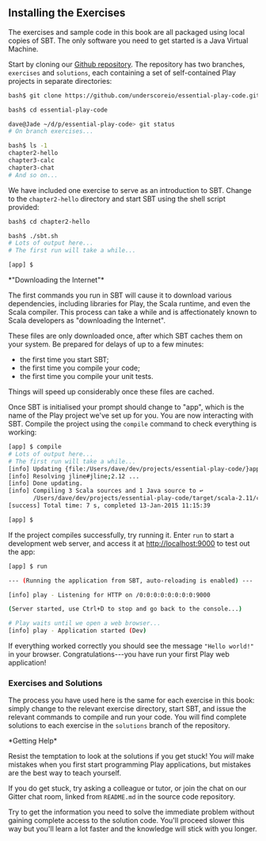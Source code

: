 ## Installing the Exercises

The exercises and sample code in this book
are all packaged using local copies of SBT.
The only software you need to get started is a Java Virtual Machine.

Start by cloning our [Github repository](link-exercises).
The repository has two branches, `exercises` and `solutions`,
each containing a set of self-contained Play projects in separate directories:

~~~ bash
bash$ git clone https://github.com/underscoreio/essential-play-code.git

bash$ cd essential-play-code

dave@Jade ~/d/p/essential-play-code> git status
# On branch exercises...

bash$ ls -1
chapter2-hello
chapter3-calc
chapter3-chat
# And so on...
~~~

We have included one exercise to serve as an introduction to SBT.
Change to the `chapter2-hello` directory and start SBT
using the shell script provided:

~~~ bash
bash$ cd chapter2-hello

bash$ ./sbt.sh
# Lots of output here...
# The first run will take a while...

[app] $
~~~

<div class="callout callout-info">
*"Downloading the Internet"*

The first commands you run in SBT will cause it to
download various dependencies, including libraries for Play,
the Scala runtime, and even the Scala compiler.
This process can take a while and is affectionately known
to Scala developers as "downloading the Internet".

These files are only downloaded once,
after which SBT caches them on your system.
Be prepared for delays of up to a few minutes:

 - the first time you start SBT;
 - the first time you compile your code;
 - the first time you compile your unit tests.

Things will speed up considerably once these files are cached.
</div>

Once SBT is initialised your prompt should change to "app",
which is the name of the Play project we've set up for you.
You are now interacting with SBT.
Compile the project using the `compile` command
to check everything is working:

~~~ bash
[app] $ compile
# Lots of output here...
# The first run will take a while...
[info] Updating {file:/Users/dave/dev/projects/essential-play-code/}app...
[info] Resolving jline#jline;2.12 ...
[info] Done updating.
[info] Compiling 3 Scala sources and 1 Java source to ↩
       /Users/dave/dev/projects/essential-play-code/target/scala-2.11/classes...
[success] Total time: 7 s, completed 13-Jan-2015 11:15:39

[app] $
~~~

If the project compiles successfully, try running it. Enter `run` to start a development web server, and access it at [http://localhost:9000](http://localhost:9000) to test out the app:

~~~ bash
[app] $ run

--- (Running the application from SBT, auto-reloading is enabled) ---

[info] play - Listening for HTTP on /0:0:0:0:0:0:0:0:9000

(Server started, use Ctrl+D to stop and go back to the console...)

# Play waits until we open a web browser...
[info] play - Application started (Dev)
~~~

If everything worked correctly you should see the message `"Hello world!"` in your browser. Congratulations---you have run your first Play web application!

### Exercises and Solutions

The process you have used here is the same for each exercise in this book:
simply change to the relevant exercise directory, start SBT,
and issue the relevant commands to compile and run your code.
You will find complete solutions to each exercise in the `solutions` branch
of the repository.

<div class="callout callout-warning">
*Getting Help*

Resist the temptation to look at the solutions if you get stuck!
You *will* make mistakes when you first start programming Play applications,
but mistakes are the best way to teach yourself.

If you do get stuck, try asking a colleague or tutor,
or join the chat on our Gitter chat room,
linked from `README.md` in the source code repository.

Try to get the information you need to solve the immediate problem
without gaining complete access to the solution code.
You'll proceed slower this way but you'll learn a lot faster
and the knowledge will stick with you longer.
</div>
